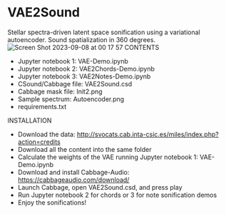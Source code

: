 # VAE2Sound
Stellar spectra-driven latent space sonification using a variational autoencoder. Sound spatialization in 360 degrees.
![Screen Shot 2023-09-08 at 00 17 57](https://github.com/AuditoryVO/VAE2Sound/assets/144262864/d556db5d-8267-4b63-b90a-d86ff6d4dfaa)
CONTENTS

- Jupyter notebook 1: VAE-Demo.ipynb
- Jupyter notebook 2: VAE2Chords-Demo.ipynb
- Jupyter notebook 3: VAE2Notes-Demo.ipynb
- CSound/Cabbage file: VAE2Sound.csd
- Cabbage mask file: Init2.png
- Sample spectrum: Autoencoder.png
- requirements.txt

INSTALLATION

- Download the data: http://svocats.cab.inta-csic.es/miles/index.php?action=credits
- Download all the content into the same folder
- Calculate the weights of the VAE running Jupyter notebook 1: VAE-Demo.ipynb
- Download and install Cabbage-Audio: https://cabbageaudio.com/download/
- Launch Cabbage, open VAE2Sound.csd, and press play
- Run Jupyter notebook 2 for chords or 3 for note sonification demos
- Enjoy the sonifications!
